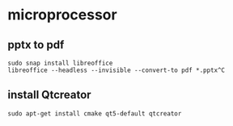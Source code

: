 # microprocessor 
## pptx to pdf
```
sudo snap install libreoffice 
libreoffice --headless --invisible --convert-to pdf *.pptx^C
```
## install Qtcreator
```
sudo apt-get install cmake qt5-default qtcreator
```
